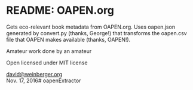 # README: OAPEN.org

Gets eco-relevant book metadata from OAPEN.org.
Uses oapen.json generated by convert.py (thanks, George!)
that transforms the oapen.csv file that OAPEN makes
available (thanks, OAPEN!).

Amateur work done by an amateur

Open licensed under MIT license

david@weinberger.org  
Nov. 17, 2016# oapenExtractor

